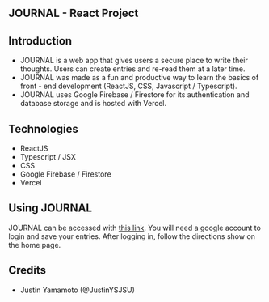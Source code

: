 ## JOURNAL - React Project 

## Introduction 
- JOURNAL is a web app that gives users a secure place to write their thoughts. Users can create entries and re-read them at a later time. 
- JOURNAL was made as a fun and productive way to learn the basics of front - end development (ReactJS, CSS, Javascript / Typescript). 
- JOURNAL uses Google Firebase / Firestore for its authentication and database storage and is hosted with Vercel. 

## Technologies 
- ReactJS
- Typescript / JSX
- CSS
- Google Firebase / Firestore
- Vercel 

## Using JOURNAL 
JOURNAL can be accessed with [this link](https://react-journal-kohl.vercel.app/). You will need a google account to login and save your entries. 
After logging in, follow the directions show on the home page. 

## Credits
- Justin Yamamoto (@JustinYSJSU) 
